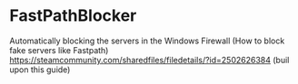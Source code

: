 # FastPathBlocker
Automatically blocking the servers in the Windows Firewall (How to block fake servers like Fastpath)
https://steamcommunity.com/sharedfiles/filedetails/?id=2502626384 (buil upon this guide)
